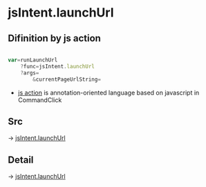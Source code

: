 # jsIntent.launchUrl

## Difinition by js action

```js.js

var=runLaunchUrl
	?func=jsIntent.launchUrl
	?args=
		&currentPageUrlString=
```

- [js action]() is annotation-oriented language based on javascript in CommandClick

## Src

-> [jsIntent.launchUrl](https://github.com/puutaro/CommandClick/blob/master/app/src/main/java/com/puutaro/commandclick/fragment_lib/terminal_fragment/js_interface/JsIntent.kt#L73)

## Detail

-> [jsIntent.launchUrl](https://github.com/puutaro/CommandClick/blob/master/md/developer/js_interface/details/JsIntent/launchUrl.md)
